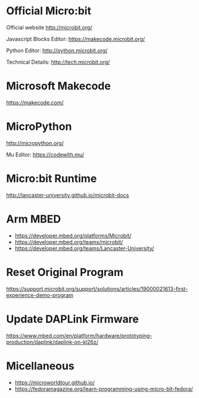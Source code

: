 # Official Micro:bit

Official website http://microbit.org/

Javascript Blocks Editor: https://makecode.microbit.org/

Python Editor: http://python.microbit.org/

Technical Details: http://tech.microbit.org/

# Microsoft Makecode

https://makecode.com/

# MicroPython

http://micropython.org/

Mu Editor: https://codewith.mu/

# Micro:bit Runtime

http://lancaster-university.github.io/microbit-docs

# Arm MBED

* https://developer.mbed.org/platforms/Microbit/
* https://developer.mbed.org/teams/microbit/
* https://developer.mbed.org/teams/Lancaster-University/

# Reset Original Program

https://support.microbit.org/support/solutions/articles/19000021613-first-experience-demo-program

# Update DAPLink Firmware

https://www.mbed.com/en/platform/hardware/prototyping-production/daplink/daplink-on-kl26z/

# Micellaneous

* https://microworldtour.github.io/
* https://fedoramagazine.org/learn-programming-using-micro-bit-fedora/

